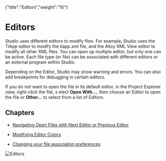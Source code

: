 {"title":"Editors","weight":"10"} 

# Editors

Studio uses different editors to modify files. For example, Studio uses the TiApp editor to modify the tiapp.xml file, and the Alloy XML View editor to modify all other XML files. You can open up multiple editor, but only one can be active. Each file type (or file) can be associated with different editors or an external program within Studio.

Depending on the Editor, Studio may show warning and errors. You can also add breakpoints for debugging in certain editors.

If you do not want to open the file in its default editor, in the Project Explorer view, right-click the file, s elect **Open With...**, then choose an Editor to open the file or **Other...** to select from a list of Editors.

## Chapters

*   [Navigating Open Files with Next Editor or Previous Editor](/docs/appc/Axway_Appcelerator_Studio/Axway_Appcelerator_Studio_Guide/Basic_Concepts/Editors/Navigating_Open_Files_with_Next_Editor_or_Previous_Editor/)
    
*   [Modifying Editor Colors](/docs/appc/Axway_Appcelerator_Studio/Axway_Appcelerator_Studio_Guide/Basic_Concepts/Editors/Modifying_Editor_Colors/)
    
*   [Changing your file association preferences](/docs/appc/Axway_Appcelerator_Studio/Axway_Appcelerator_Studio_Guide/Basic_Concepts/Editors/Changing_your_file_association_preferences/)
    

![Editors](/Images/appc/download/attachments/39685860/Editors.png)